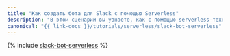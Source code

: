 ```yaml
---
title: "Как создать бота для Slack с помощью Serverless"
description: "В этом сценарии вы узнаете, как с помощью serverless-технологий создать Slack-бота, который будет выполнять команды в чате и отвечать на сообщения пользователей."
canonical: "{{ link-docs }}/tutorials/serverless/slack-bot-serverless"
---
```


{% include [slack-bot-serverless](../../_tutorials/serverless/slack-bot-serverless.md) %}